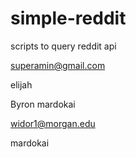 # simple-reddit
scripts to query reddit api

superamin@gmail.com


elijah



Byron
mardokai


widor1@morgan.edu

mardokai

